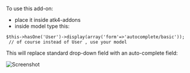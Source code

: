 To use this add-on:

 * place it inside atk4-addons
 * inside model type this:

```
$this->hasOne('User')->display(array('form'=>'autocomplete/basic'));
 // of course instead of User , use your model
```

This will replace standard drop-down field with an auto-complete field:

![Screenshot](https://raw.github.com/atk4/autocomplete/master/doc/screenshot.png)

